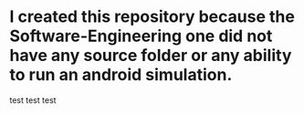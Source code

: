 # I created this repository because the Software-Engineering one did not have any source folder or any ability to run an android simulation.
test test test